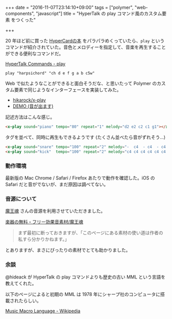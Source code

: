 +++
date = "2016-11-07T23:14:10+09:00"
tags = ["polymer", "web-components", "javascript"]
title = "HyperTalk の play コマンド風のカスタム要素 <x-play> をつくった"

+++

20 年ほど前に買った [HyperCardの本](http://booklog.jp/item/1/479529609X) をパラパラめくっていたら、`play` というコマンドが紹介されていた。音色とメロディーを指定して、音楽を再生することができる便利なコマンドだ。

<!--more-->

[HyperTalk Commands \- play](http://www.kreativekorp.com/docs/openxion/1.4/manual/hyp/cm/play.html)

```
play "harpsichord" "ch d e f g a b c5w"
```


Web で似たようなことができると面白そうだな、と思いたって Polymer のカスタム要素で同じようなインターフェースを実装してみた。

- [hikarock/x\-play](https://github.com/hikarock/x-play)
- [DEMO (音が出ます)](https://hikarock.github.io/x-play/)

記述方法はこんな感じ。

```html
<x-play sound="piano" tempo="80" repeat="1" melody="d2 e2 c2 c1 g1"></x-play>
```

タグを並べて、同時に再生もできるようです (たくさん並べたら音がずれそう...)

```html
<x-play sound="snare" tempo="100" repeat="2" melody="-  c4  - c4  - c4  - c4"></x-play>
<x-play sound="kick"  tempo="100" repeat="2" melody="c4 c4 c4 c4 c4 c4 c4 c4"></x-play>
```

### 動作環境

最新版の Mac Chrome / Safari / Firefox あたりで動作を確認した。iOS の Safari だと音がでないが、まだ原因は調べてない。

### 音源について

[魔王魂](http://maoudamashii.jokersounds.com/) さんの音源を利用させていただきました。

[楽器の無料・フリー効果音素材/魔王魂](http://maoudamashii.jokersounds.com/list/se12.html)

> まず最初に断っておきますが、「このページにある素材の使い道は作者の私すら分かりかねます。」

とありますが、まさにぴったりの素材でとても助かりました。

### 余談

@hideack が HyperTalk の play コマンドよりも歴史の古い MML という言語を教えてくれた。

以下のページによると初期の MML は 1978 年にシャープ社のコンピュータに搭載されたらしい。

[Music Macro Language \- Wikipedia](https://en.wikipedia.org/wiki/Music_Macro_Language)
